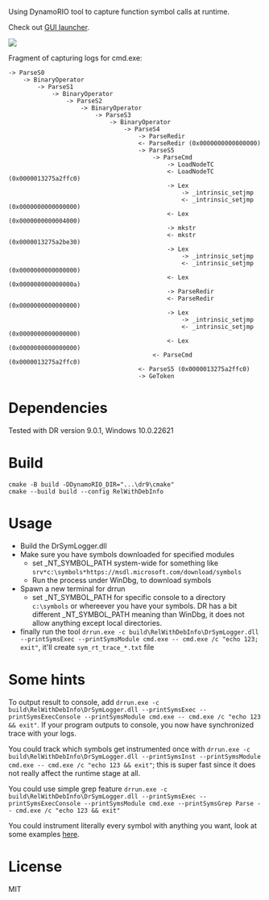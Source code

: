 Using DynamoRIO tool to capture function symbol calls at runtime.

Check out [GUI launcher](https://github.com/expend20/dr_symlogger_launcher).

[![](https://img.youtube.com/vi/sIc7zQgbn0Y/maxresdefault.jpg)](https://www.youtube.com/watch?v=sIc7zQgbn0Y "DrSymLogger: DBI technique")

Fragment of capturing logs for cmd.exe:
```
-> ParseS0
    -> BinaryOperator
        -> ParseS1
            -> BinaryOperator
                -> ParseS2
                    -> BinaryOperator
                        -> ParseS3
                            -> BinaryOperator
                                -> ParseS4
                                    -> ParseRedir
                                    <- ParseRedir (0x0000000000000000)
                                    -> ParseS5
                                        -> ParseCmd
                                            -> LoadNodeTC
                                            <- LoadNodeTC (0x0000013275a2ffc0)
                                            -> Lex
                                                -> _intrinsic_setjmp
                                                <- _intrinsic_setjmp (0x0000000000000000)
                                            <- Lex (0x0000000000004000)
                                            -> mkstr
                                            <- mkstr (0x0000013275a2be30)
                                            -> Lex
                                                -> _intrinsic_setjmp
                                                <- _intrinsic_setjmp (0x0000000000000000)
                                            <- Lex (0x000000000000000a)
                                            -> ParseRedir
                                            <- ParseRedir (0x0000000000000000)
                                            -> Lex
                                                -> _intrinsic_setjmp
                                                <- _intrinsic_setjmp (0x0000000000000000)
                                            <- Lex (0x0000000000000000)
                                        <- ParseCmd (0x0000013275a2ffc0)
                                    <- ParseS5 (0x0000013275a2ffc0)
                                    -> GeToken
```

# Dependencies

Tested with DR version 9.0.1, Windows 10.0.22621

# Build

```
cmake -B build -DDynamoRIO_DIR="...\dr9\cmake"
cmake --build build --config RelWithDebInfo
```

# Usage

- Build the DrSymLogger.dll
- Make sure you have symbols downloaded for specified modules
  - set _NT_SYMBOL_PATH system-wide for something like `srv*c:\symbols*https://msdl.microsoft.com/download/symbols`
  - Run the process under WinDbg, to download symbols
- Spawn a new terminal for drrun
  - set _NT_SYMBOL_PATH for specific console to a directory `c:\symbols` or whereever you have your symbols. DR has a bit different _NT_SYMBOL_PATH meaning than WinDbg, it does not allow anything except local directories.
- finally run the tool `drrun.exe -c build\RelWithDebInfo\DrSymLogger.dll --printSymsExec --printSymsModule cmd.exe -- cmd.exe /c "echo 123; exit"`, it'll create `sym_rt_trace_*.txt` file

# Some hints


To output result to console, add `drrun.exe -c build\RelWithDebInfo\DrSymLogger.dll --printSymsExec --printSymsExecConsole --printSymsModule cmd.exe -- cmd.exe /c "echo 123 && exit"`. If your program outputs to console, you now have synchronized trace with your logs.

You could track which symbols get instrumented once with `drrun.exe -c build\RelWithDebInfo\DrSymLogger.dll --printSymsInst --printSymsModule cmd.exe -- cmd.exe /c "echo 123 && exit"`; this is super fast since it does not really affect the runtime stage at all.

You could use simple grep feature `drrun.exe -c build\RelWithDebInfo\DrSymLogger.dll --printSymsExec --printSymsExecConsole --printSymsModule cmd.exe --printSymsGrep Parse -- cmd.exe /c "echo 123 && exit"`

You could instrument literally every symbol with anything you want, look at some examples [here](https://github.com/expend20/DrSymLogger/blob/37bc4feb8f5583a91deba45dc60990177c3908c2/src/DrSymLogger.cpp#L59).

# License

MIT

